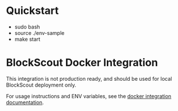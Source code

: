 # Quickstart

- sudo bash
- source ./env-sample
- make start

# BlockScout Docker Integration

This integration is not production ready, and should be used for local BlockScout deployment only.

For usage instructions and ENV variables, see the [docker integration documentation](https://docs.blockscout.com/for-developers/information-and-settings/docker-integration-local-use-only).
